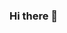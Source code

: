 ### Hi there 👋

<!--
**Luizhenriquesantosribeiro/Luizhenriquesantosribeiro** is a ✨ _special_ ✨ repository because its `README.md` (this file) appears on your GitHub profile.

Here are some ideas to get you started:

- 🔭 I’m currently working on skewer
- 🌱 I’m currently learning 14 new materials
- 👯 I'm looking to collaborate in studying more English
- 🤔 I’m looking for help with inglês
- 💬 Ask me about matemática
- 📫 How to reach me: ... If you want to get in touch, you can access the email: santos.ribeir.luiz@escola.pr.gov.br
- 😄 Pronouns: ... Visão
- ⚡ Fun fact: ... something that ends my day and night
-->
